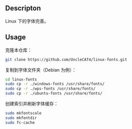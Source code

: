 ## Descripton

Linux 下的字体完善。

## Usage

克隆本仓库：

```bash
git clone https://github.com/UncleCAT4/linux-fonts.git
```

复制到字体文件夹（Debian 为例）：

```bash
cd linux-fonts
sudo cp -r ./windows-fonts /usr/share/fonts/
sudo cp -r ./wps-fonts /usr/share/fonts/
sudo cp -r ./ubuntu-fonts /usr/share/fonts/
```

创建索引并刷新字体缓存：

```bash
sudo mkfontscale
sudo mkfontdir
sudo fc-cache 
```